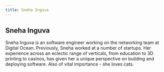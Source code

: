 ```yaml
---
title: Sneha Inguva
---
```


## Sneha Inguva

Sneha Inguva is an software engineer working on the networking team at Digital Ocean. Previously, Sneha worked at a number of startups. Her experience across an eclectic range of verticals, from education to 3D printing to casinos, has given her a unique perspective on building and deploying software. Also of vital importance - she loves cats.
